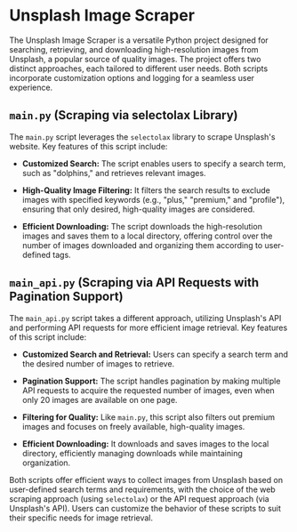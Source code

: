 # Unsplash Image Scraper

The Unsplash Image Scraper is a versatile Python project designed for searching, retrieving, and downloading high-resolution images from Unsplash, a popular source of quality images. The project offers two distinct approaches, each tailored to different user needs. Both scripts incorporate customization options and logging for a seamless user experience.

## `main.py` (Scraping via selectolax Library)

The `main.py` script leverages the `selectolax` library to scrape Unsplash's website. Key features of this script include:

- **Customized Search:** The script enables users to specify a search term, such as "dolphins," and retrieves relevant images.

- **High-Quality Image Filtering:** It filters the search results to exclude images with specified keywords (e.g., "plus," "premium," and "profile"), ensuring that only desired, high-quality images are considered.

- **Efficient Downloading:** The script downloads the high-resolution images and saves them to a local directory, offering control over the number of images downloaded and organizing them according to user-defined tags.

## `main_api.py` (Scraping via API Requests with Pagination Support)

The `main_api.py` script takes a different approach, utilizing Unsplash's API and performing API requests for more efficient image retrieval. Key features of this script include:

- **Customized Search and Retrieval:** Users can specify a search term and the desired number of images to retrieve.

- **Pagination Support:** The script handles pagination by making multiple API requests to acquire the requested number of images, even when only 20 images are available on one page.

- **Filtering for Quality:** Like `main.py`, this script also filters out premium images and focuses on freely available, high-quality images.

- **Efficient Downloading:** It downloads and saves images to the local directory, efficiently managing downloads while maintaining organization.

Both scripts offer efficient ways to collect images from Unsplash based on user-defined search terms and requirements, with the choice of the web scraping approach (using `selectolax`) or the API request approach (via Unsplash's API). Users can customize the behavior of these scripts to suit their specific needs for image retrieval.




